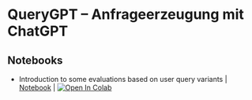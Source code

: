 # QueryGPT – Anfrageerzeugung mit ChatGPT 


## Notebooks 
- Introduction to some evaluations based on user query variants | [Notebook](./notebooks/main.ipynb) | [![Open In Colab](https://colab.research.google.com/assets/colab-badge.svg)](https://github.com/irgroup-classrooms/dis22-2023/blob/master/main.ipynb)
